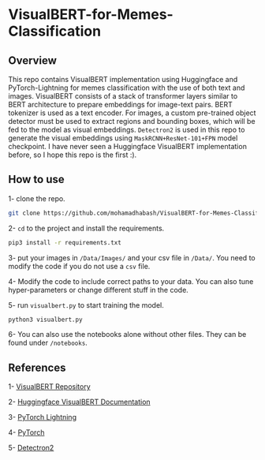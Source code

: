 # VisualBERT-for-Memes-Classification
## Overview
This repo contains VisualBERT implementation using Huggingface and PyTorch-Lightning for memes classification with the use of both text and images. VisualBERT consists of a stack of transformer layers similar to BERT architecture to prepare embeddings for image-text pairs. BERT tokenizer is used as a text encoder. For images, a custom pre-trained object detector must be used to extract regions and bounding boxes, which will be fed to the model as visual embeddings. `Detectron2` is used in this repo to generate the visual embeddings using `MaskRCNN+ResNet-101+FPN` model checkpoint. I have never seen a Huggingface VisualBERT implementation before, so I hope this repo is the first :).

## How to use
1- clone the repo.
```bash
git clone https://github.com/mohamadhabash/VisualBERT-for-Memes-Classification.git
```
2- `cd` to the project and install the requirements.
```bash
pip3 install -r requirements.txt
```

3- put your images in `/Data/Images/` and your csv file in `/Data/`. You need to modify the code if you do not use a `csv` file. 

4- Modify the code to include correct paths to your data. You can also tune hyper-parameters or change different stuff in the code.

5- run `visualbert.py` to start training the model.
```bash
python3 visualbert.py
```
6- You can also use the notebooks alone without other files. They can be found under `/notebooks`.

## References
1- <a href="https://github.com/uclanlp/visualbert">VisualBERT Repository</a>

2- <a href="https://huggingface.co/docs/transformers/model_doc/visual_bert">Huggingface VisualBERT Documentation</a>

3- <a href="https://github.com/PyTorchLightning/pytorch-lightning">PyTorch Lightning</a>

4- <a href="https://github.com/pytorch/pytorch">PyTorch</a>

5- <a href="https://github.com/facebookresearch/detectron2">Detectron2</a>
